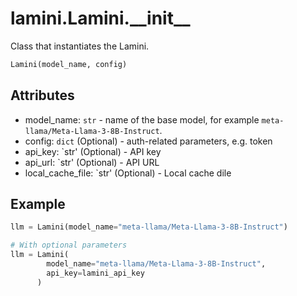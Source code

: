 # lamini.Lamini.\_\_init\_\_

Class that instantiates the Lamini.

```python
Lamini(model_name, config)
```

## Attributes

-   model_name: `str` - name of the base model, for example `meta-llama/Meta-Llama-3-8B-Instruct`.
-   config: `dict` (Optional) - auth-related parameters, e.g. token
-   api_key: `str' (Optional) - API key
-   api_url: `str' (Optional) - API URL
-   local_cache_file: `str' (Optional) - Local cache dile

## Example

```python
llm = Lamini(model_name="meta-llama/Meta-Llama-3-8B-Instruct")

# With optional parameters
llm = Lamini(
        model_name="meta-llama/Meta-Llama-3-8B-Instruct",
        api_key=lamini_api_key
      )
```
